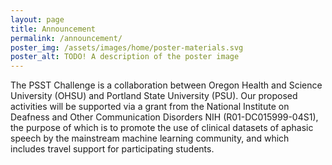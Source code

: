 ```yaml
---
layout: page
title: Announcement
permalink: /announcement/
poster_img: /assets/images/home/poster-materials.svg
poster_alt: TODO! A description of the poster image
---
```


The PSST Challenge is a collaboration between Oregon Health and Science University (OHSU) and Portland State University (PSU). Our proposed activities will be supported via a grant from the National Institute on Deafness and Other Communication Disorders NIH (R01-DC015999-04S1), the purpose of which is to promote the use of clinical datasets of aphasic speech by the mainstream machine learning community, and which includes travel support for participating students.

